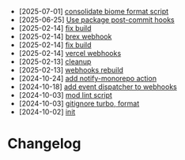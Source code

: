 - [2025-07-01] [consolidate biome format script](https://github.com/RubricLab/webhooks/commit/46227314d2c4e526766689c8559a974d45160301)
- [2025-06-25] [Use package post-commit hooks](https://github.com/RubricLab/webhooks/commit/ecf7b1268171327a21232e6e142048a34bd2410a)
- [2025-02-14] [fix build](https://github.com/RubricLab/webhooks/commit/b61b6a6c3f6177a4fc2308399dc569f86c389cff)
- [2025-02-14] [brex webhook](https://github.com/RubricLab/webhooks/commit/2317b1182def818cde52e02ce2b093188a47b1b0)
- [2025-02-14] [fix build](https://github.com/RubricLab/webhooks/commit/e784e216673eaea4d6845ffe123ce55634913d93)
- [2025-02-14] [vercel webhooks](https://github.com/RubricLab/webhooks/commit/67290cf952b7d72cce1da5964ee4f2eee0c20fa3)
- [2025-02-13] [cleanup](https://github.com/RubricLab/webhooks/commit/13bfd2b39e63450c109c8d605ad51833f7fecb14)
- [2025-02-13] [webhooks rebuild](https://github.com/RubricLab/webhooks/commit/ea047b89e838af0dcfb68f809452b12498dd35c3)
- [2024-10-24] [add notify-monorepo action](https://github.com/RubricLab/webhooks/commit/f024b01c6cccbe677c6f4ef6728756c67f090900)
- [2024-10-18] [add event dispatcher to webhooks](https://github.com/RubricLab/webhooks/commit/069e76931da1bd49f05ab27cd6119ffec94a0c8c)
- [2024-10-03] [mod lint script](https://github.com/RubricLab/webhooks/commit/ebf8bf9d4ededf1abfb6ff88e0c34142af03f869)
- [2024-10-03] [gitignore turbo, format](https://github.com/RubricLab/webhooks/commit/607dfed6ed945bb02ff9fb56e6755c6b826c5ddc)
- [2024-10-02] [init](https://github.com/RubricLab/webhooks/commit/fa8f2f83d7cbc48865f343e7af69fd7fa8ec2d37)
# Changelog

